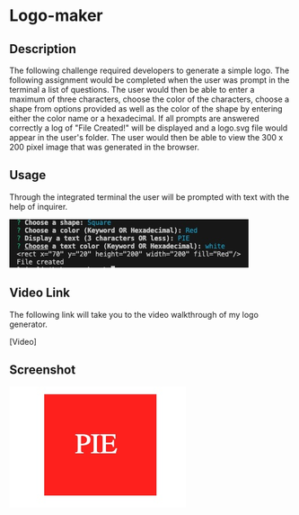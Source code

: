 # Logo-maker

## Description

The following challenge required developers to generate a simple logo. The following assignment would be completed when the user was prompt in the terminal a list of questions. The user would then be able to enter a maximum of three characters, choose the color of the characters, choose a shape from options provided as well as the color of the shape by entering either the color name or a hexadecimal. If all prompts are answered correctly a log of "File Created!" will be displayed and a logo.svg file would appear in the user's folder. The user would then be able to view the 300 x 200 pixel image that was generated in the browser.

## Usage

Through the integrated terminal the user will be prompted with text with the help of inquirer.

![Usage](./assets/img/screenshot.jpg)

## Video Link

The following link will take you to the video walkthrough of my logo generator.

[Video]

## Screenshot

![Logo Maker](./assets/img/shape-screenshot.jpg)


